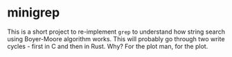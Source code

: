 # minigrep

This is a short project to re-implement `grep` to understand how string search using Boyer-Moore algorithm works. This will probably go through two write cycles - first in C and then in Rust. Why? For the plot man, for the plot.
